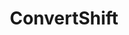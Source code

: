 ---
title: "ConvertShift"
year: "2024"
description: "A user-friendly web application built with Next.js that enables seamless file conversion between various formats."
image: "/assets/project/ConvertShift.gif"
projectUrl: "https://www.convertshift.com/"
technologies: ["Next.js", "File Converter", "Web Application"]
--- 